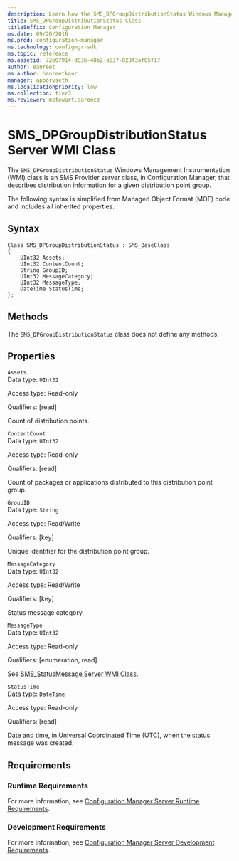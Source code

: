 ```yaml
---
description: Learn how the SMS_DPGroupDistributionStatus Windows Management Instrumentation (WMI) class is an SMS Provider server class, in Configuration Manager, that describes distribution information for a given distribution point group.
title: SMS_DPGroupDistributionStatus Class
titleSuffix: Configuration Manager
ms.date: 09/20/2016
ms.prod: configuration-manager
ms.technology: configmgr-sdk
ms.topic: reference
ms.assetid: 72e07914-d83b-48b2-a637-828f3af05f17
author: Banreet
ms.author: banreetkaur
manager: apoorvseth
ms.localizationpriority: low
ms.collection: tier3
ms.reviewer: mstewart,aaroncz 
---
```

# SMS_DPGroupDistributionStatus Server WMI Class
The `SMS_DPGroupDistributionStatus` Windows Management Instrumentation (WMI) class is an SMS Provider server class, in Configuration Manager, that describes distribution information for a given distribution point group.  

 The following syntax is simplified from Managed Object Format (MOF) code and includes all inherited properties.  

## Syntax  

```  
Class SMS_DPGroupDistributionStatus : SMS_BaseClass  
{  
    UInt32 Assets;  
    UInt32 ContentCount;  
    String GroupID;  
    UInt32 MessageCategory;  
    UInt32 MessageType;  
    DateTime StatusTime;  
};  
```  

## Methods  
 The `SMS_DPGroupDistributionStatus` class does not define any methods.  

## Properties  
 `Assets`  
 Data type: `UInt32`  

 Access type: Read-only  

 Qualifiers: [read]  

 Count of distribution points.  

 `ContentCount`  
 Data type: `UInt32`  

 Access type: Read-only  

 Qualifiers: [read]  

 Count of packages or applications distributed to this distribution point group.  

 `GroupID`  
 Data type: `String`  

 Access type: Read/Write  

 Qualifiers: [key]  

 Unique identifier for the distribution point group.  

 `MessageCategory`  
 Data type: `UInt32`  

 Access type: Read/Write  

 Qualifiers: [key]  

 Status message category.  

 `MessageType`  
 Data type: `UInt32`  

 Access type: Read-only  

 Qualifiers: [enumeration, read]  

 See [SMS_StatusMessage Server WMI Class](../../../../../develop/reference/core/servers/manage/sms_statusmessage-server-wmi-class.md).  

 `StatusTime`  
 Data type: `DateTime`  

 Access type: Read-only  

 Qualifiers: [read]  

 Date and time, in Universal Coordinated Time (UTC), when the status message was created.  

## Requirements  

### Runtime Requirements  
 For more information, see [Configuration Manager Server Runtime Requirements](../../../../../develop/core/reqs/server-runtime-requirements.md).  

### Development Requirements  
 For more information, see [Configuration Manager Server Development Requirements](../../../../../develop/core/reqs/server-development-requirements.md).  
